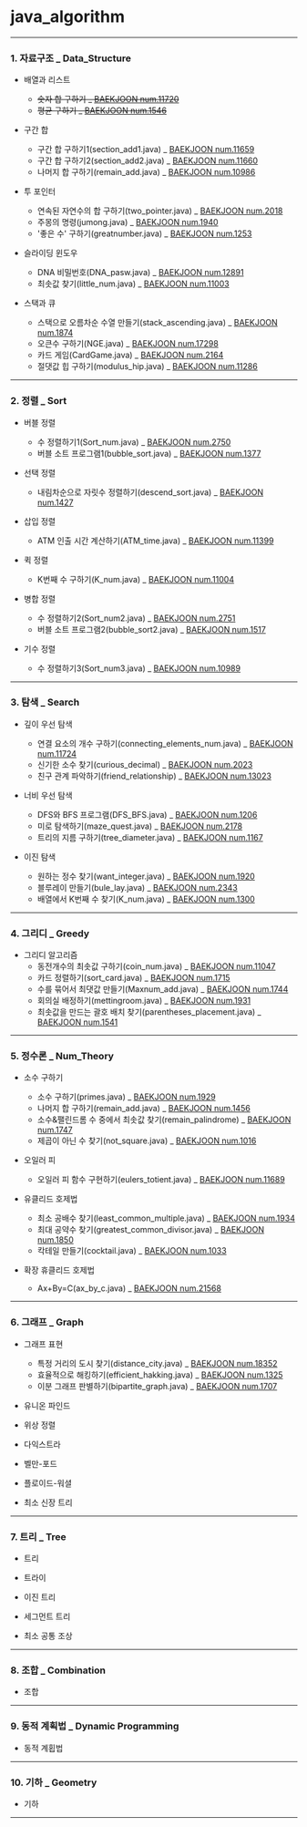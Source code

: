 # java_algorithm

***

### 1. 자료구조 _ Data_Structure
+ 배열과 리스트
    + ~~숫자 합 구하기 _ [BAEKJOON num.11720](https://www.acmicpc.net/problem/11720)~~
    + ~~평균 구하기 _ [BAEKJOON num.1546](https://www.acmicpc.net/problem/1546)~~

+ 구간 합
    + 구간 합 구하기1(section_add1.java) _ [BAEKJOON num.11659](https://www.acmicpc.net/problem/11659)
    + 구간 합 구하기2(section_add2.java) _ [BAEKJOON num.11660](https://www.acmicpc.net/problem/11660)
    + 나머지 합 구하기(remain_add.java) _ [BAEKJOON num.10986](https://www.acmicpc.net/problem/10986)

+ 투 포인터
    + 연속된 자연수의 합 구하기(two_pointer.java) _ [BAEKJOON num.2018](https://www.acmicpc.net/problem/20181)
    + 주몽의 명령(jumong.java) _ [BAEKJOON num.1940](https://www.acmicpc.net/problem/1940)
    + '좋은 수' 구하기(greatnumber.java) _ [BAEKJOON num.1253](https://www.acmicpc.net/problem/1253)

+ 슬라이딩 윈도우
    + DNA 비밀번호(DNA_pasw.java) _ [BAEKJOON num.12891](https://www.acmicpc.net/problem/12891)
    + 최솟값 찾기(little_num.java) _ [BAEKJOON num.11003](https://www.acmicpc.net/problem/11003)

+ 스택과 큐
    + 스택으로 오름차순 수열 만들기(stack_ascending.java) _ [BAEKJOON num.1874](https://www.acmicpc.net/problem/1874)
    + 오큰수 구하기(NGE.java) _ [BAEKJOON num.17298](https://www.acmicpc.net/problem/17298)
    + 카드 게임(CardGame.java) _ [BAEKJOON num.2164](https://www.acmicpc.net/problem/2164)
    + 절댓값 힙 구하기(modulus_hip.java) _ [BAEKJOON num.11286](https://www.acmicpc.net/problem/11286)

***

### 2. 정렬 _ Sort
+ 버블 정렬
    + 수 정렬하기1(Sort_num.java) _ [BAEKJOON num.2750](https://www.acmicpc.net/problem/2750)
    + 버블 소트 프로그램1(bubble_sort.java) _ [BAEKJOON num.1377](https://www.acmicpc.net/problem/1377)

+ 선택 정렬
    + 내림차순으로 자릿수 정렬하기(descend_sort.java) _ [BAEKJOON num.1427](https://www.acmicpc.net/problem/1427)

+ 삽입 정렬
    + ATM 인출 시간 계산하기(ATM_time.java) _ [BAEKJOON num.11399](https://www.acmicpc.net/problem/11399)

+ 퀵 정렬
    + K번째 수 구하기(K_num.java) _ [BAEKJOON num.11004](https://www.acmicpc.net/problem/11004)

+ 병합 정렬
    + 수 정렬하기2(Sort_num2.java) _ [BAEKJOON num.2751](https://www.acmicpc.net/problem/2751)
    + 버블 소트 프로그램2(bubble_sort2.java) _ [BAEKJOON num.1517](https://www.acmicpc.net/problem/1517)

+ 기수 정렬
    + 수 정렬하기3(Sort_num3.java) _ [BAEKJOON num.10989](https://www.acmicpc.net/problem/10989)

***

### 3. 탐색 _ Search
+ 깊이 우선 탐색
    + 연결 요소의 개수 구하기(connecting_elements_num.java) _ [BAEKJOON num.11724](https://www.acmicpc.net/problem/11724)
    + 신기한 소수 찾기(curious_decimal) _ [BAEKJOON num.2023](https://www.acmicpc.net/problem/20231)
    + 친구 관계 파악하기(friend_relationship) _ [BAEKJOON num.13023](https://www.acmicpc.net/problem/13023)

+ 너비 우선 탐색
    + DFS와 BFS 프로그램(DFS_BFS.java) _ [BAEKJOON num.1206](https://www.acmicpc.net/problem/1206)
    + 미로 탐색하기(maze_quest.java) _ [BAEKJOON num.2178](https://www.acmicpc.net/problem/2178)
    + 트리의 지름 구하기(tree_diameter.java) _ [BAEKJOON num.1167](https://www.acmicpc.net/problem/1167)

+ 이진 탐색
    + 원하는 정수 찾기(want_integer.java) _ [BAEKJOON num.1920](https://www.acmicpc.net/problem/1920)
    + 블루레이 만들기(bule_lay.java) _ [BAEKJOON num.2343](https://www.acmicpc.net/problem/2343)
    + 배열에서 K번째 수 찾기(K_num.java) _ [BAEKJOON num.1300](https://www.acmicpc.net/problem/1300)

***

### 4. 그리디 _ Greedy
+ 그리디 알고리즘
    + 동전개수의 최솟값 구하기(coin_num.java) _ [BAEKJOON num.11047](https://www.acmicpc.net/problem/11047)
    + 카드 정렬하기(sort_card.java) _ [BAEKJOON num.1715](https://www.acmicpc.net/problem/1715)
    + 수를 묶어서 최댓값 만들기(Maxnum_add.java) _ [BAEKJOON num.1744](https://www.acmicpc.net/problem/1744)
    + 회의실 배정하기(mettingroom.java) _ [BAEKJOON num.1931](https://www.acmicpc.net/problem/1931)
    + 최솟값을 만드는 괄호 배치 찾기(parentheses_placement.java) _ [BAEKJOON num.1541](https://www.acmicpc.net/problem/1541)

***

### 5. 정수론 _ Num_Theory
+ 소수 구하기
    + 소수 구하기(primes.java) _ [BAEKJOON num.1929](https://www.acmicpc.net/problem/1929)
    + 나머지 합 구하기(remain_add.java) _ [BAEKJOON num.1456](https://www.acmicpc.net/problem/1456)
    + 소수&팰린드롬 수 중에서 최솟값 찾기(remain_palindrome) _ [BAEKJOON num.1747](https://www.acmicpc.net/problem/1747)
    + 제곱이 아닌 수 찾기(not_square.java) _ [BAEKJOON num.1016](https://www.acmicpc.net/problem/1016)

+ 오일러 피
    + 오일러 피 함수 구현하기(eulers_totient.java) _ [BAEKJOON num.11689](https://www.acmicpc.net/problem/11689)

+ 유클리드 호제법
    + 최소 공배수 찾기(least_common_multiple.java) _ [BAEKJOON num.1934](https://www.acmicpc.net/problem/1934)
    + 최대 공약수 찾기(greatest_common_divisor.java) _ [BAEKJOON num.1850](https://www.acmicpc.net/problem/1850)
    + 칵테일 만들기(cocktail.java) _ [BAEKJOON num.1033](https://www.acmicpc.net/problem/1033)

+ 확장 휴클리드 호제법
    + Ax+By=C(ax_by_c.java) _ [BAEKJOON num.21568](https://www.acmicpc.net/problem/21568)

***

### 6. 그래프 _ Graph
+ 그래프 표현
    + 특정 거리의 도시 찾기(distance_city.java) _ [BAEKJOON num.18352](https://www.acmicpc.net/problem/18352)
    + 효율적으로 해킹하기(efficient_hakking.java) _ [BAEKJOON num.1325](https://www.acmicpc.net/problem/1325)
    + 이분 그래프 판별하기(bipartite_graph.java) _ [BAEKJOON num.1707](https://www.acmicpc.net/problem/1707)

+ 유니온 파인드


+ 위상 정렬

+ 다익스트라

+ 벨만-포드

+ 플로이드-워셜

+ 최소 신장 트리

***

### 7. 트리 _ Tree
+ 트리

+ 트라이

+ 이진 트리

+ 세그먼트 트리

+ 최소 공통 조상

***

### 8. 조합 _ Combination
+ 조합

***

### 9. 동적 계획법 _ Dynamic Programming
+ 동적 계횝법

***

### 10. 기하 _ Geometry
+ 기하

***

